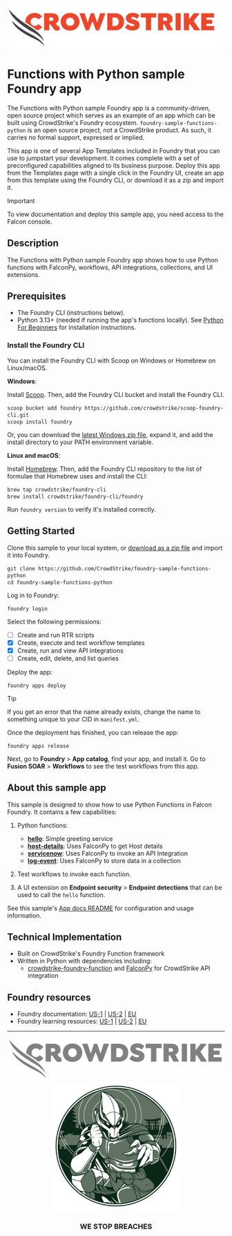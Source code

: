 ![CrowdStrike Falcon](/images/cs-logo.png?raw=true)

# Functions with Python sample Foundry app

The Functions with Python sample Foundry app is a community-driven, open source project which serves as an example of an app which can be built using CrowdStrike's Foundry ecosystem. `foundry-sample-functions-python` is an open source project, not a CrowdStrike product. As such, it carries no formal support, expressed or implied.

This app is one of several App Templates included in Foundry that you can use to jumpstart your development. It comes complete with a set of preconfigured capabilities aligned to its business purpose. Deploy this app from the Templates page with a single click in the Foundry UI, create an app from this template using the Foundry CLI, or download it as a zip and import it.

> [!IMPORTANT]  
> To view documentation and deploy this sample app, you need access to the Falcon console.

## Description

The Functions with Python sample Foundry app shows how to use Python functions with FalconPy, workflows, API integrations, collections, and UI extensions. 

## Prerequisites

* The Foundry CLI (instructions below).
* Python 3.13+ (needed if running the app's functions locally). See [Python For Beginners](https://www.python.org/about/gettingstarted/) for installation instructions.

### Install the Foundry CLI

You can install the Foundry CLI with Scoop on Windows or Homebrew on Linux/macOS.

**Windows**:

Install [Scoop](https://scoop.sh/). Then, add the Foundry CLI bucket and install the Foundry CLI.

```shell
scoop bucket add foundry https://github.com/crowdstrike/scoop-foundry-cli.git
scoop install foundry
```

Or, you can download the [latest Windows zip file](https://assets.foundry.crowdstrike.com/cli/latest/foundry_Windows_x86_64.zip), expand it, and add the install directory to your PATH environment variable.

**Linux and macOS**:

Install [Homebrew](https://docs.brew.sh/Installation). Then, add the Foundry CLI repository to the list of formulae that Homebrew uses and install the CLI:

```shell
brew tap crowdstrike/foundry-cli
brew install crowdstrike/foundry-cli/foundry
```

Run `foundry version` to verify it's installed correctly.

## Getting Started

Clone this sample to your local system, or [download as a zip file](https://github.com/CrowdStrike/foundry-sample-functions-python/archive/refs/heads/main.zip) and import it into Foundry.

```shell
git clone https://github.com/CrowdStrike/foundry-sample-functions-python
cd foundry-sample-functions-python
```

Log in to Foundry:

```shell
foundry login
```

Select the following permissions:

- [ ] Create and run RTR scripts
- [x] Create, execute and test workflow templates
- [x] Create, run and view API integrations
- [ ] Create, edit, delete, and list queries

Deploy the app:

```shell
foundry apps deploy
```

> [!TIP]
> If you get an error that the name already exists, change the name to something unique to your CID in `manifest.yml`.

Once the deployment has finished, you can release the app:

```shell
foundry apps release
```

Next, go to **Foundry** > **App catalog**, find your app, and install it. Go to **Fusion SOAR** > **Workflows** to see the test workflows from this app.

## About this sample app

<!-- Intro below should match app_docs/README.md -->

This sample is designed to show how to use Python Functions in Falcon Foundry. It contains a few capabilities:

1. Python functions:

   - [**hello**](functions/hello/main.py): Simple greeting service
   - [**host-details**](functions/host-details/main.py): Uses FalconPy to get Host details
   - [**servicenow**](functions/servicenow/main.py): Uses FalconPy to invoke an API Integration
   - [**log-event**](functions/log-event/main.py): Uses FalconPy to store data in a collection

2. Test workflows to invoke each function.
3. A UI extension on **Endpoint security** > **Endpoint detections** that can be used to call the `hello` function.

See this sample's [App docs README](app_docs/README.md) for configuration and usage information.

## Technical Implementation

- Built on CrowdStrike's Foundry Function framework
- Written in Python with dependencies including:
    - [crowdstrike-foundry-function](https://github.com/CrowdStrike/foundry-fn-python) and [FalconPy](https://falconpy.io/) for CrowdStrike API integration

## Foundry resources

- Foundry documentation: [US-1](https://falcon.crowdstrike.com/documentation/category/c3d64B8e/falcon-foundry) | [US-2](https://falcon.us-2.crowdstrike.com/documentation/category/c3d64B8e/falcon-foundry) | [EU](https://falcon.eu-1.crowdstrike.com/documentation/category/c3d64B8e/falcon-foundry)
- Foundry learning resources: [US-1](https://falcon.crowdstrike.com/foundry/learn) | [US-2](https://falcon.us-2.crowdstrike.com/foundry/learn) | [EU](https://falcon.eu-1.crowdstrike.com/foundry/learn)

---

<p align="center"><img src="/images/cs-logo-footer.png"><br/><img width="300px" src="/images/adversary-goblin-panda.png"></p>
<h3><p align="center">WE STOP BREACHES</p></h3>
